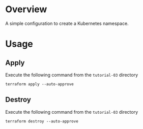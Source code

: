 # Overview

A simple configuration to create a Kubernetes namespace.

# Usage

## Apply

Execute the following command from the `tutorial-03` directory
```
terraform apply --auto-approve 
```

## Destroy

Execute the following command from the `tutorial-03` directory
```
terraform destroy --auto-approve 
```
